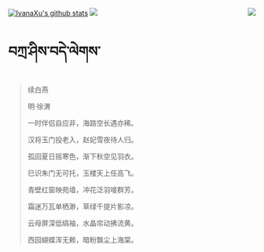 [![IvanaXu's github stats](https://github-readme-stats.vercel.app/api?username=IvanaXu&show_icons=true&theme=vue-dark)](https://github.com/anuraghazra/github-readme-stats)
<img align="right" src="https://github-readme-stats.vercel.app/api/top-langs/?username=IvanaXu&langs_count=7&theme=graywhite" />
<img src="https://github-readme-stats.vercel.app/api/wakatime?username=IvanaXu&layout=compact&langs_count=6&theme=vue-dark&&custom_title=Programming Times(Jul 29 2021-)" />
# བཀྲ་ཤིས་བདེ་ལེགས་
> 续白燕
>
> 明·徐渭
>
> 一时伴侣自应非，海路空长遇亦稀。
> 
> 汉将玉门投老入，赵妃雪夜待人归。
> 
> 孤回夏日摇寒色，渐下秋空见羽衣。
> 
> 巳识朱门无可托，玉楼天上任高飞。
> 
> 青壁红窗映苑墙，冲花泛羽唼群芳。
> 
> 霜迷万瓦单栖渺，草绿千提片影凉。
> 
> 云母屏深低缟袖，水晶帘动拂流黄。
> 
> 西园蝴蝶浑无赖，暗粉飘尘上海棠。